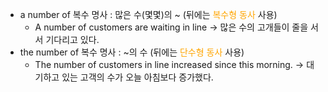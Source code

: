 - a number of 복수 명사 : 많은 수(몇몇)의 ~ (뒤에는 <span style="color:orange ">복수형 동사 </span>사용)
	- A number of customers are waiting in line
	-> 많은 수의 고개들이 줄을 서서 기다리고 있다.
- the number of 복수 명사 : ~의 수 (뒤에는 <span style="color:orange ">단수형 동사</span> 사용)
	- The number of customers in line increased since this morning.
	-> 대기하고 있는 고객의 수가 오늘 아침보다 증가했다.



